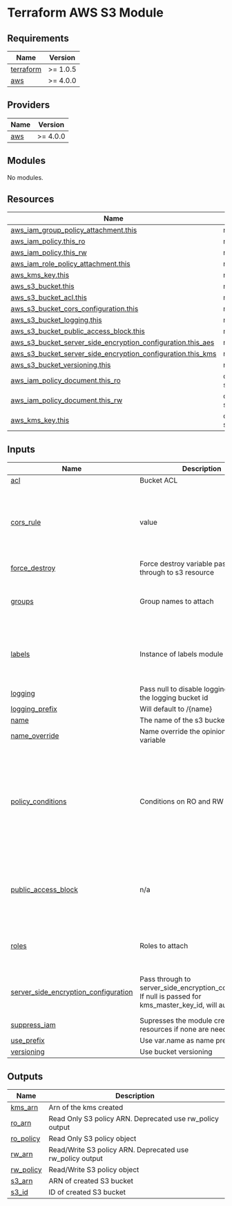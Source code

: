 # Terraform AWS S3 Module

<!-- BEGIN_TF_DOCS -->
## Requirements

| Name | Version |
|------|---------|
| <a name="requirement_terraform"></a> [terraform](#requirement\_terraform) | >= 1.0.5 |
| <a name="requirement_aws"></a> [aws](#requirement\_aws) | >= 4.0.0 |

## Providers

| Name | Version |
|------|---------|
| <a name="provider_aws"></a> [aws](#provider\_aws) | >= 4.0.0 |

## Modules

No modules.

## Resources

| Name | Type |
|------|------|
| [aws_iam_group_policy_attachment.this](https://registry.terraform.io/providers/hashicorp/aws/latest/docs/resources/iam_group_policy_attachment) | resource |
| [aws_iam_policy.this_ro](https://registry.terraform.io/providers/hashicorp/aws/latest/docs/resources/iam_policy) | resource |
| [aws_iam_policy.this_rw](https://registry.terraform.io/providers/hashicorp/aws/latest/docs/resources/iam_policy) | resource |
| [aws_iam_role_policy_attachment.this](https://registry.terraform.io/providers/hashicorp/aws/latest/docs/resources/iam_role_policy_attachment) | resource |
| [aws_kms_key.this](https://registry.terraform.io/providers/hashicorp/aws/latest/docs/resources/kms_key) | resource |
| [aws_s3_bucket.this](https://registry.terraform.io/providers/hashicorp/aws/latest/docs/resources/s3_bucket) | resource |
| [aws_s3_bucket_acl.this](https://registry.terraform.io/providers/hashicorp/aws/latest/docs/resources/s3_bucket_acl) | resource |
| [aws_s3_bucket_cors_configuration.this](https://registry.terraform.io/providers/hashicorp/aws/latest/docs/resources/s3_bucket_cors_configuration) | resource |
| [aws_s3_bucket_logging.this](https://registry.terraform.io/providers/hashicorp/aws/latest/docs/resources/s3_bucket_logging) | resource |
| [aws_s3_bucket_public_access_block.this](https://registry.terraform.io/providers/hashicorp/aws/latest/docs/resources/s3_bucket_public_access_block) | resource |
| [aws_s3_bucket_server_side_encryption_configuration.this_aes](https://registry.terraform.io/providers/hashicorp/aws/latest/docs/resources/s3_bucket_server_side_encryption_configuration) | resource |
| [aws_s3_bucket_server_side_encryption_configuration.this_kms](https://registry.terraform.io/providers/hashicorp/aws/latest/docs/resources/s3_bucket_server_side_encryption_configuration) | resource |
| [aws_s3_bucket_versioning.this](https://registry.terraform.io/providers/hashicorp/aws/latest/docs/resources/s3_bucket_versioning) | resource |
| [aws_iam_policy_document.this_ro](https://registry.terraform.io/providers/hashicorp/aws/latest/docs/data-sources/iam_policy_document) | data source |
| [aws_iam_policy_document.this_rw](https://registry.terraform.io/providers/hashicorp/aws/latest/docs/data-sources/iam_policy_document) | data source |
| [aws_kms_key.this](https://registry.terraform.io/providers/hashicorp/aws/latest/docs/data-sources/kms_key) | data source |

## Inputs

| Name | Description | Type | Default | Required |
|------|-------------|------|---------|:--------:|
| <a name="input_acl"></a> [acl](#input\_acl) | Bucket ACL | `string` | `"private"` | no |
| <a name="input_cors_rule"></a> [cors\_rule](#input\_cors\_rule) | value | <pre>map(object({<br>    allowed_headers = optional(list(string))<br>    allowed_methods = optional(list(string))<br>    allowed_origins = optional(list(string))<br>    expose_headers  = optional(list(string))<br>  }))</pre> | `{}` | no |
| <a name="input_force_destroy"></a> [force\_destroy](#input\_force\_destroy) | Force destroy variable passed through to s3 resource | `bool` | `false` | no |
| <a name="input_groups"></a> [groups](#input\_groups) | Group names to attach | <pre>list(object({<br>    name = string<br>    mode = string<br>  }))</pre> | `[]` | no |
| <a name="input_labels"></a> [labels](#input\_labels) | Instance of labels module | <pre>object(<br>    {<br>      id   = string<br>      tags = any<br>    }<br>  )</pre> | <pre>{<br>  "id": "",<br>  "tags": {}<br>}</pre> | no |
| <a name="input_logging"></a> [logging](#input\_logging) | Pass null to disable logging or pass the logging bucket id | `string` | `null` | no |
| <a name="input_logging_prefix"></a> [logging\_prefix](#input\_logging\_prefix) | Will default to /{name} | `string` | `null` | no |
| <a name="input_name"></a> [name](#input\_name) | The name of the s3 bucket | `string` | n/a | yes |
| <a name="input_name_override"></a> [name\_override](#input\_name\_override) | Name override the opinionated name variable | `bool` | `false` | no |
| <a name="input_policy_conditions"></a> [policy\_conditions](#input\_policy\_conditions) | Conditions on RO and RW policy | <pre>object({<br>    RW = optional(map(object({<br>      test     = string<br>      variable = string<br>      values   = list(string)<br>    })))<br>    RO = optional(map(object({<br>      test     = string<br>      variable = string<br>      values   = list(string)<br>    })))<br>  })</pre> | `{}` | no |
| <a name="input_public_access_block"></a> [public\_access\_block](#input\_public\_access\_block) | n/a | <pre>object({<br>    block_public_policy     = optional(bool)<br>    block_public_acls       = optional(bool)<br>    restrict_public_buckets = optional(bool)<br>    ignore_public_acls      = optional(bool)<br>  })</pre> | `{}` | no |
| <a name="input_roles"></a> [roles](#input\_roles) | Roles to attach | <pre>list(object({<br>    name = string<br>    mode = string<br>  }))</pre> | `[]` | no |
| <a name="input_server_side_encryption_configuration"></a> [server\_side\_encryption\_configuration](#input\_server\_side\_encryption\_configuration) | Pass through to server\_side\_encryption\_configuration. If null is passed for kms\_master\_key\_id, will autocreate | <pre>object({<br>    type              = string<br>    kms_master_key_id = optional(string)<br>  })</pre> | <pre>{<br>  "kms_master_key_id": null,<br>  "type": "aws:kms"<br>}</pre> | no |
| <a name="input_suppress_iam"></a> [suppress\_iam](#input\_suppress\_iam) | Supresses the module creating iam resources if none are needed | `bool` | `false` | no |
| <a name="input_use_prefix"></a> [use\_prefix](#input\_use\_prefix) | Use var.name as name prefix instead | `bool` | `true` | no |
| <a name="input_versioning"></a> [versioning](#input\_versioning) | Use bucket versioning | `bool` | `true` | no |

## Outputs

| Name | Description |
|------|-------------|
| <a name="output_kms_arn"></a> [kms\_arn](#output\_kms\_arn) | Arn of the kms created |
| <a name="output_ro_arn"></a> [ro\_arn](#output\_ro\_arn) | Read Only S3 policy ARN. Deprecated use rw\_policy output |
| <a name="output_ro_policy"></a> [ro\_policy](#output\_ro\_policy) | Read Only S3 policy object |
| <a name="output_rw_arn"></a> [rw\_arn](#output\_rw\_arn) | Read/Write S3 policy ARN. Deprecated use rw\_policy output |
| <a name="output_rw_policy"></a> [rw\_policy](#output\_rw\_policy) | Read/Write S3 policy object |
| <a name="output_s3_arn"></a> [s3\_arn](#output\_s3\_arn) | ARN of created S3 bucket |
| <a name="output_s3_id"></a> [s3\_id](#output\_s3\_id) | ID of created S3 bucket |
<!-- END_TF_DOCS -->
